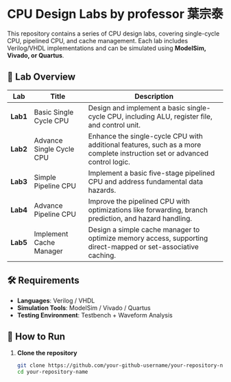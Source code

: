 # CPU Design Labs by professor 葉宗泰

This repository contains a series of CPU design labs, covering single-cycle CPU, pipelined CPU, and cache management. Each lab includes Verilog/VHDL implementations and can be simulated using **ModelSim, Vivado, or Quartus**.

## 📂 Lab Overview

| Lab | Title | Description |
|----|-----------------------------|------------------------------------------------------------|
| **Lab1** | Basic Single Cycle CPU | Design and implement a basic single-cycle CPU, including ALU, register file, and control unit. |
| **Lab2** | Advance Single Cycle CPU | Enhance the single-cycle CPU with additional features, such as a more complete instruction set or advanced control logic. |
| **Lab3** | Simple Pipeline CPU | Implement a basic five-stage pipelined CPU and address fundamental data hazards. |
| **Lab4** | Advance Pipeline CPU | Improve the pipelined CPU with optimizations like forwarding, branch prediction, and hazard handling. |
| **Lab5** | Implement Cache Manager | Design a simple cache manager to optimize memory access, supporting direct-mapped or set-associative caching. |

## 🛠 Requirements
- **Languages**: Verilog / VHDL
- **Simulation Tools**: ModelSim / Vivado / Quartus
- **Testing Environment**: Testbench + Waveform Analysis

## 🚀 How to Run
1. **Clone the repository**
   ```bash
   git clone https://github.com/your-github-username/your-repository-name.git
   cd your-repository-name
